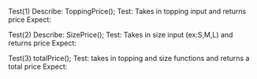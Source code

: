 Test(1)
Describe: ToppingPrice();
Test: Takes in topping input and returns price 
Expect:

Test(2)
Describe: SizePrice();
Test: Takes in size input (ex:S,M,L) and returns price
Expect:

Test(3) totalPrice();
Test: takes in topping and size functions and returns a total price
Expect:



